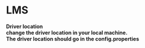 # LMS
 
<b>Driver location <b><br>
 change the driver location in your local machine.<br>
 The driver location should go in the config.properties
 
 